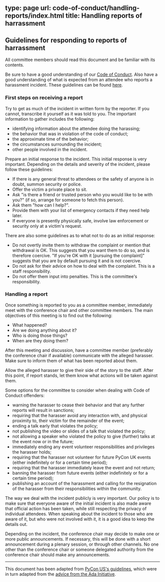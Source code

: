 type: page
url: code-of-conduct/handling-reports/index.html
title: Handling reports of harrassment
---

## Guidelines for responding to reports of harrassment

All committee members should read this document and be familiar with its
contents.

Be sure to have a good understanding of our [Code of
Conduct](/code-of-conduct/). Also have a good understanding of what is expected
from an attendee who reports a harassment incident. These guidelines can be
found [here](/code-of-conduct/reporting-harrassment).

### First steps on receiving a report

Try to get as much of the incident in written form by the reporter. If you
cannot, transcribe it yourself as it was told to you. The important information
to gather includes the following:

* identifying information about the attendee doing the harassing;
* the behavior that was in violation of the code of conduct;
* the approximate time of the behavior;
* the circumstances surrounding the incident;
* other people involved in the incident.

Prepare an initial response to the incident. This initial response is very
important. Depending on the details and severity of the incident, please follow
these guidelines:

* If there is any general threat to attendees or the safety of anyone is in
  doubt, summon security or police.
* Offer the victim a private place to sit.
* Ask "is there a friend or trusted person who you would like to be with you?"
  (if so, arrange for someone to fetch this person).
* Ask them "how can I help?".
* Provide them with your list of emergency contacts if they need help later.
* If everyone is presently physically safe, involve law enforcement or security
  only at a victim's request.

There are also some guidelines as to what not to do as an initial response:

* Do not overtly invite them to withdraw the complaint or mention that
  withdrawal is OK. This suggests that you want them to do so, and is therefore
  coercive. "If you're OK with it [pursuing the complaint]" suggests that you
  are by default pursuing it and is not coercive.
* Do not ask for their advice on how to deal with the complaint. This is a staff
  responsibility.
* Do not offer them input into penalties. This is the committee's responsibility.

### Handling a report

Once something is reported to you as a committee member, immediately meet with
the conference chair and other committee members. The main objectives of this
meeting is to find out the following:

* What happened?
* Are we doing anything about it?
* Who is doing those things?
* When are they doing them?

After this meeting and discussion, have a committee member (preferably the
conference chair if available) communicate with the alleged harasser. Make sure
to inform them of what has been reported about them.

Allow the alleged harasser to give their side of the story to the staff. After
this point, if report stands, let them know what actions will be taken against
them.

Some options for the committee to consider when dealing with Code of Conduct
offenders:

* warning the harasser to cease their behavior and that any further reports
  will result in sanctions;
* requiring that the harasser avoid any interaction with, and physical
  proximity to, their victim for the remainder of the event;
* ending a talk early that violates the policy;
* not publishing the video or slides of a talk that violated the policy;
* not allowing a speaker who violated the policy to give (further) talks at the
  event now or in the future;
* immediately ending any event volunteer responsibilities and privileges the
  harasser holds;
* requiring that the harasser not volunteer for future PyCon UK events (either
  indefinitely or for a certain time period);
* requiring that the harasser immediately leave the event and not return;
* banning the harasser from future events (either indefinitely or for a certain
  time period);
* publishing an account of the harassment and calling for the resignation of
  the harasser from their responsibilities within the community.

The way we deal with the incident publicly is very important. Our policy is to
make sure that everyone aware of the initial incident is also made aware that
official action has been taken, while still respecting the privacy of
individual attendees. When speaking about the incident to those who are aware
of it, but who were not involved with it, it is a good idea to keep the details
out.

Depending on the incident, the conference chair may decide to make one or more
public announcements. If necessary, this will be done with a short announcement
during a plenary session, or through other channels.  No one other than the
conference chair or someone delegated authority from the conference chair
should make any announcements.

- - -

This document has been adapted from [PyCon US's
guidelines](https://us.pycon.org/2016/about/code-of-conduct/harassment-incidents-staff/),
which were in turn adapted from the [advice from the Ada
Initiative](http://geekfeminism.wikia.com/wiki/Conference_anti-harassment/Responding_to_reports).
